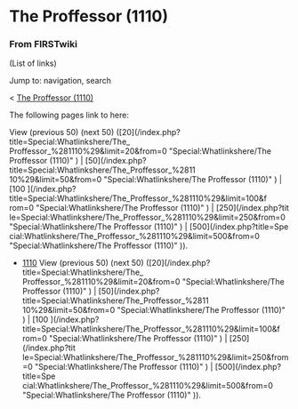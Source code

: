 # The Proffessor (1110)

### From FIRSTwiki

(List of links)

Jump to: navigation, search

&lt; [The Proffessor
(1110)](/index.php?title=The_Proffessor_%281110%29&redirect=no "The Proffessor
\(1110\)" )  

The following pages link to here:

View (previous 50) (next 50) ([20](/index.php?title=Special:Whatlinkshere/The_
Proffessor_%281110%29&limit=20&from=0 "Special:Whatlinkshere/The Proffessor
\(1110\)" ) | [50](/index.php?title=Special:Whatlinkshere/The_Proffessor_%2811
10%29&limit=50&from=0 "Special:Whatlinkshere/The Proffessor \(1110\)" ) | [100
](/index.php?title=Special:Whatlinkshere/The_Proffessor_%281110%29&limit=100&f
rom=0 "Special:Whatlinkshere/The Proffessor \(1110\)" ) | [250](/index.php?tit
le=Special:Whatlinkshere/The_Proffessor_%281110%29&limit=250&from=0
"Special:Whatlinkshere/The Proffessor \(1110\)" ) | [500](/index.php?title=Spe
cial:Whatlinkshere/The_Proffessor_%281110%29&limit=500&from=0
"Special:Whatlinkshere/The Proffessor \(1110\)" )).

  * [1110](/index.php/1110 "1110" )
View (previous 50) (next 50) ([20](/index.php?title=Special:Whatlinkshere/The_
Proffessor_%281110%29&limit=20&from=0 "Special:Whatlinkshere/The Proffessor
\(1110\)" ) | [50](/index.php?title=Special:Whatlinkshere/The_Proffessor_%2811
10%29&limit=50&from=0 "Special:Whatlinkshere/The Proffessor \(1110\)" ) | [100
](/index.php?title=Special:Whatlinkshere/The_Proffessor_%281110%29&limit=100&f
rom=0 "Special:Whatlinkshere/The Proffessor \(1110\)" ) | [250](/index.php?tit
le=Special:Whatlinkshere/The_Proffessor_%281110%29&limit=250&from=0
"Special:Whatlinkshere/The Proffessor \(1110\)" ) | [500](/index.php?title=Spe
cial:Whatlinkshere/The_Proffessor_%281110%29&limit=500&from=0
"Special:Whatlinkshere/The Proffessor \(1110\)" )).


